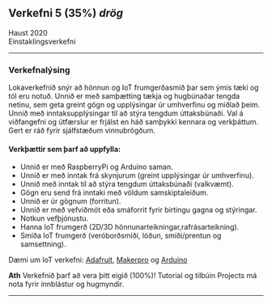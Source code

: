 ## Verkefni 5 (35%) _drög_

Haust  2020 <br>
Einstaklingsverkefni  

---

### Verkefnalýsing
Lokaverkefnið snýr að hönnun og IoT frumgerðasmíð þar sem ýmis tæki og tól eru notuð. Unnið er með samþætting tækja og hugbúnaðar tengda netinu, sem geta greint gögn og upplýsingar úr umhverfinu og miðlað þeim. Unnið með inntaksupplýsingar til að stýra tengdum úttaksbúnaði. 
Val á viðfangefni og útfærslur er frjálst en háð samþykki kennara og verkþáttum. Gert er ráð fyrir sjálfstæðum vinnubrögðum. 

#### Verkþættir sem þarf að uppfylla:

- Unnið er með RaspberryPi og Arduino saman.
- Unnið er með inntak frá skynjurum (greint upplýsingar úr umhverfinu).
- Unnið með inntak til að stýra tengdum úttaksbúnaði (valkvæmt).
- Gögn eru send frá inntaki með völdum samskiptaleiðum.
- Unnið er úr gögnum (forritun).
- Unnið er með vefviðmót eða smáforrit fyrir birtingu gagna og stýringar.
- Notkun vefþjónustu.
- Hanna IoT frumgerð (2D/3D hönnunarteikningar,rafrásarteikning).
- Smíða IoT frumgerð (veróborðsmíði, lóðun, smíði/prentun og samsettning).


Dæmi um IoT verkefni: [Adafruit](https://learn.adafruit.com/category/internet-of-things-iot?guide_page=2&total_count=224&total_verbiage=total+series-), [Makerpro](https://maker.pro/projects/category/iot?filter=popular) og [Arduino](https://create.arduino.cc/projecthub/products/arduino-iot-cloud)

**Ath** Verkefnið þarf að vera þitt eigið (100%)! Tutorial og tilbúin Projects má nota fyrir innblástur og hugmyndir.

---
